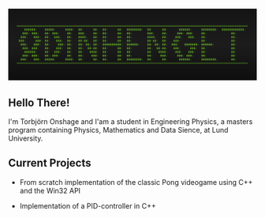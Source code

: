 ![Markdown Logo](https://raw.githubusercontent.com/OdinhengeT/OdinhengeT/master/Images/Logo.png)

## Hello There!
I'm Torbjörn Onshage and I'am a student in Engineering Physics, a masters program containing Physics, Mathematics and Data Sience, at Lund University.  

## Current Projects

* From scratch implementation of the classic Pong videogame using C++ and the Win32 API

* Implementation of a PID-controller in C++
